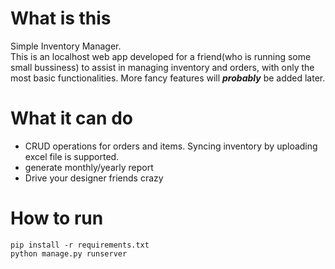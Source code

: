 # What is this
 Simple Inventory Manager.\
 This is an localhost web app developed for a friend(who is running some small bussiness) to assist in managing inventory and orders, with only the most basic functionalities. More fancy features will ***probably*** be added later.
 
# What it can do
 - CRUD operations for orders and items. Syncing inventory by uploading excel file is supported.
 - generate monthly/yearly report
 - Drive your designer friends crazy
# How to run
 ```
 pip install -r requirements.txt
 python manage.py runserver
 ```
